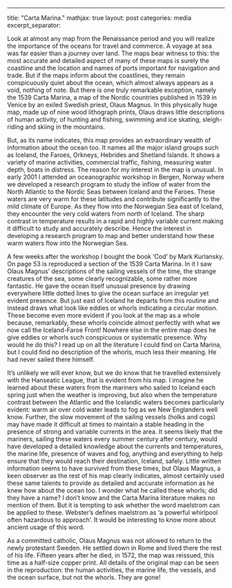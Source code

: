 ---
title: "Carta Marina."
mathjax: true
layout: post
categories: media
excerpt_separator: <!--more-->

Look at almost any map from the Renaissance period and you will realize the importance of the oceans for travel and commerce. A voyage at sea was far easier than a journey over land. The maps bear witness to this: the most accurate and detailed aspect of many of these maps is surely the coastline and the location and names of ports important for navigation and trade. But if the maps inform about the coastlines, they remain conspicuously quiet about the ocean, which almost always appears as a void, nothing of note. But there is one truly remarkable exception, namely the 1539 Carta Marina, a map of the Nordic countries published in 1539 in Venice by an exiled Swedish priest, Olaus Magnus. In this physically huge map, made up of nine wood lithograph prints, Olaus draws little descriptions of human activity, of hunting and fishing, swimming and ice skating, sleigh-riding and skiing in the mountains. 
<!--more-->

But, as its name indicates, this map provides an extraordinary wealth of information about the ocean too. It names all the major island groups such as Iceland, the Faroes, Orkneys, Hebrides and Shetland Islands. It shows a variety of marine activities, commercial traffic, fishing, measuring water depth, boats in distress. The reason for my interest in the map is unusual. In early 2001 I attended an oceanographic workshop in Bergen, Norway where we developed a research program to study the inflow of water from the North Atlantic to the Nordic Seas between Iceland and the Faroes. These waters are very warm for these latitudes and contribute significantly to the mild climate of Europe. As they flow into the Norwegian Sea east of Iceland, they encounter the very cold waters from north of Iceland. The sharp contrast in temperature results in a rapid and highly variable current making it difficult to study and accurately describe. Hence the interest in developing a research program to map and better understand how these warm waters flow into the Norwegian Sea. 

A few weeks after the workshop I bought the book ‘Cod’ by Mark Kurlansky. On page 53 is reproduced a section of the 1539 Carta Marina. In it I saw Olaus Magnus’ descriptions of the sailing vessels of the time, the strange creatures of the sea, some clearly recognizable, some rather more fantastic. He gave the ocean itself unusual presence by drawing everywhere little dotted lines to give the ocean surface an irregular yet evident presence. But just east of Iceland he departs from this routine and instead draws what look like eddies or whorls indicating a circular motion. These become even more evident if you look at the map as a whole because, remarkably, these whorls coincide almost perfectly with what we now call the Iceland-Faroe Front! Nowhere else in the entire map does he give eddies or whorls such conspicuous or systematic presence. Why would he do this? I read up on all the literature I could find on Carta Marina, but I could find no description of the whorls, much less their meaning. He had never sailed there himself. 

It’s unlikely we will ever know, but we do know that he travelled extensively with the Hanseatic League, that is evident from his map. I imagine he learned about these waters from the mariners who sailed to Iceland each spring just when the weather is improving, but also when the temperature contrast between the Atlantic and the Icelandic waters becomes particularly evident: warm air over cold water leads to fog as we New Englanders well know. Further, the slow movement of the sailing vessels (holks and cogs) may have made it difficult at times to maintain a stable heading in the presence of strong and variable currents in the area. It seems likely that the mariners, sailing these waters every summer century after century, would have developed a detailed knowledge about the currents and temperatures, the marine life, presence of waves and fog, anything and everything to help ensure that they would reach their destination, Iceland, safely. Little written information seems to have survived from these times, but Olaus Magnus, a keen observer as the rest of his map clearly indicates, almost certainly used these same talents to provide as detailed and accurate information as he knew how about the ocean too. I wonder what he called these whorls; did they have a name? I don’t know and the Carta Marina literature makes no mention of them. But it is tempting to ask whether the word maelstrom can be applied to these. Webster’s defines maelstrom as ‘a powerful whirlpool often hazardous to approach’. It would be interesting to know more about ancient usage of this word. 

As a committed catholic, Olaus Magnus was not allowed to return to the newly protestant Sweden. He settled down in Rome and lived there the rest of his life. Fifteen years after he died, in 1572, the map was reissued, this time as a half-size copper print.  All details of the original map can be seen in the reproduction: the human activities, the marine life, the vessels, and the ocean surface, but not the whorls. They are gone!


